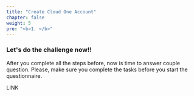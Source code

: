```yaml
---
title: "Create Cloud One Account"
chapter: false
weight: 5
pre: "<b>1. </b>"
---
```


### Let's do the challenge now!!

After you complete all the steps before, now is time to answer couple question. Please, make sure you complete the tasks before you start the questionnaire.

LINK